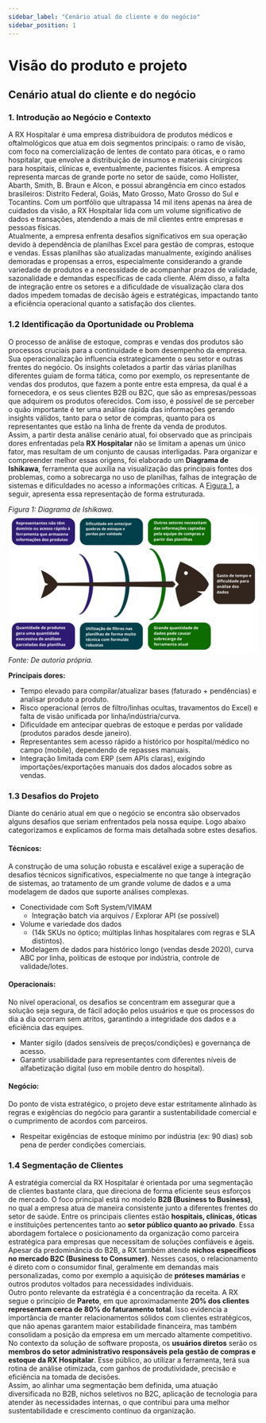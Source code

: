 ```yaml
---
sidebar_label: "Cenário atual do cliente e do negócio"
sidebar_position: 1
---
```


# Visão do produto e projeto 

## Cenário atual do cliente e do negócio

### 1. Introdução ao Negócio e Contexto  
A RX Hospitalar é uma empresa distribuidora de produtos médicos e oftalmológicos que atua em dois segmentos principais: o ramo de visão, com foco na comercialização de lentes de contato para óticas, e o ramo hospitalar, que envolve a distribuição de insumos e materiais cirúrgicos para hospitais, clínicas e, eventualmente, pacientes físicos. A empresa representa marcas de grande porte no setor de saúde, como Hollister, Abarth, Smith, B. Braun e Alcon, e possui abrangência em cinco estados brasileiros: Distrito Federal, Goiás, Mato Grosso, Mato Grosso do Sul e Tocantins. Com um portfólio que ultrapassa 14 mil itens apenas na área de cuidados da visão, a RX Hospitalar lida com um volume significativo de dados e transações, atendendo a mais de mil clientes entre empresas e pessoas físicas.  
Atualmente, a empresa enfrenta desafios significativos em sua operação devido à dependência de planilhas Excel para gestão de compras, estoque e vendas. Essas planilhas são atualizadas manualmente, exigindo análises demoradas e propensas a erros, especialmente considerando a grande variedade de produtos e a necessidade de acompanhar prazos de validade, sazonalidade e demandas específicas de cada cliente. Além disso, a falta de integração entre os setores e a dificuldade de visualização clara dos dados impedem tomadas de decisão ágeis e estratégicas, impactando tanto a eficiência operacional quanto a satisfação dos clientes.

### 1.2 Identificação da Oportunidade ou Problema
O processo de análise de estoque, compras e vendas dos produtos são processos cruciais para a continuidade e bom desempenho da empresa. Sua operacionalização influencia estrategicamente o seu setor e outras frentes do negócio. Os insights coletados a partir das várias planilhas diferentes guiam de forma tática, como por exemplo, os representante de vendas dos produtos, que fazem a ponte entre esta empresa, da qual é a fornecedora, e os seus clientes B2B ou B2C, que são as empresas/pessoas que adquirem os produtos oferecidos. Com isso, é possível de se perceber o quão importante é ter uma análise rápida das informações gerando insights válidos, tanto para o setor de compras, quanto para os representantes que estão na linha de frente da venda de produtos.  
Assim, a partir desta análise cenário atual, foi observado que as principais dores enfrentadas pela **RX Hospitalar** não se limitam a apenas um único fator, mas resultam de um conjunto de causas interligadas. Para organizar e compreender melhor essas origens, foi elaborado um **Diagrama de Ishikawa**, ferramenta que auxilia na visualização das principais fontes dos problemas, como a sobrecarga no uso de planilhas, falhas de integração de sistemas e dificuldades no acesso a informações críticas. A [Figura 1](#figura-1), a seguir, apresenta essa representação de forma estruturada.

<a id="figura-1"></a>
*Figura 1: Diagrama de Ishikawa.*
![Diagrama de Ishikawa do projeto.](../../static/img/Diagrama-ishikawa.png)
*Fonte: De autoria própria.*

**Principais dores:**
- Tempo elevado para compilar/atualizar bases (faturado + pendências) e analisar produto a produto.
- Risco operacional (erros de filtro/linhas ocultas, travamentos do Excel) e falta de visão unificada por linha/indústria/curva.
- Dificuldade em antecipar quebras de estoque e perdas por validade (produtos parados desde janeiro).
- Representantes sem acesso rápido a histórico por hospital/médico no campo (mobile), dependendo de repasses manuais.
- Integração limitada com ERP (sem APIs claras), exigindo importações/exportações manuais dos dados alocados sobre as vendas. 

### 1.3 Desafios do Projeto

Diante do cenário atual em que o negócio se encontra são observados alguns desafios que seriam enfrentados pela nossa equipe. Logo abaixo categorizamos e explicamos de forma mais detalhada sobre estes desafios.

#### Técnicos:

A construção de uma solução robusta e escalável exige a superação de desafios técnicos significativos, especialmente no que tange à integração de sistemas, ao tratamento de um grande volume de dados e a uma modelagem de dados que suporte análises complexas.

- Conectividade com Soft System/VIMAM 
    - Integração batch via arquivos / Explorar API (se possível) 
- Volume e variedade dos dados 
    - (14k SKUs no óptico; múltiplas linhas hospitalares com regras e SLA distintos).
- Modelagem de dados para histórico longo (vendas desde 2020), curva ABC por linha, políticas de estoque por indústria, controle de validade/lotes.

#### Operacionais:

No nível operacional, os desafios se concentram em assegurar que a solução seja segura, de fácil adoção pelos usuários e que os processos do dia a dia ocorram sem atritos, garantindo a integridade dos dados e a eficiência das equipes.

- Manter sigilo (dados sensíveis de preços/condições) e governança de acesso.
- Garantir usabilidade para representantes com diferentes níveis de alfabetização digital (uso em mobile dentro do hospital).

#### Negócio:

Do ponto de vista estratégico, o projeto deve estar estritamente alinhado às regras e exigências do negócio para garantir a sustentabilidade comercial e o cumprimento de acordos com parceiros.

- Respeitar exigências de estoque mínimo por indústria (ex: 90 dias) sob pena de perder condições comerciais.

### 1.4 Segmentação de Clientes

A estratégia comercial da RX Hospitalar é orientada por uma segmentação de clientes bastante clara, que direciona de forma eficiente seus esforços de mercado. O foco principal está no modelo **B2B (Business to Business)**, no qual a empresa atua de maneira consistente junto a diferentes frentes do setor de saúde. Entre os principais clientes estão **hospitais, clínicas, óticas** e instituições pertencentes tanto ao **setor público quanto ao privado**. Essa abordagem fortalece o posicionamento da organização como parceira estratégica para empresas que necessitam de soluções confiáveis e ágeis.  
Apesar da predominância do B2B, a RX também atende **nichos específicos no mercado B2C (Business to Consumer)**. Nesses casos, o relacionamento é direto com o consumidor final, geralmente em demandas mais personalizadas, como por exemplo a aquisição de **próteses mamárias** e outros produtos voltados para necessidades individuais.  
Outro ponto relevante da estratégia é a concentração da receita. A RX segue o princípio de **Pareto**, em que aproximadamente **20% dos clientes representam cerca de 80% do faturamento total**. Isso evidencia a importância de manter relacionamentos sólidos com clientes estratégicos, que não apenas garantem maior estabilidade financeira, mas também consolidam a posição da empresa em um mercado altamente competitivo.  
No contexto da solução de software proposta, os **usuários diretos** serão os **membros do setor administrativo responsáveis pela gestão de compras e estoque da RX Hospitalar**. Esse público, ao utilizar a ferramenta, terá sua rotina de análise otimizada, com ganhos de produtividade, precisão e eficiência na tomada de decisões.  
Assim, ao alinhar uma segmentação bem definida, uma atuação diversificada no B2B, nichos seletivos no B2C, aplicação de tecnologia para atender às necessidades internas, o que contribui para uma melhor sustentabilidade e crescimento contínuo da organização.


